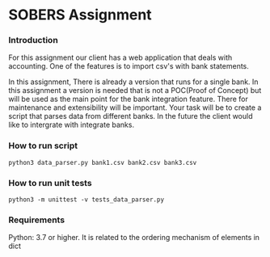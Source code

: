 # SOBERS Assignment

### Introduction
For this assignment our client has a web application that deals with accounting.
One of the features is to import csv's with bank statements.

In this assignment, 
There is already a version that runs for a single bank.
In this assignment a version is needed that is not a POC(Proof of Concept) but will be used as the main point for the bank integration feature. There for maintenance and extensibility will be important. 
Your task will be to create a script that parses data from different banks.
In the future the client would like to intergrate with integrate banks.

### How to run script
```
python3 data_parser.py bank1.csv bank2.csv bank3.csv
```

### How to run unit tests
```
python3 -m unittest -v tests_data_parser.py
```

### Requirements
Python: 3.7 or higher. It is related to the ordering mechanism of elements in dict
